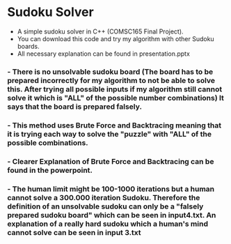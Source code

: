 # Sudoku Solver
- A simple sudoku solver in C++ (COMSC165 Final Project).
- You can download this code and try my algorithm with other Sudoku boards.
- All necessary explanation can be found in presentation.pptx
### - There is no unsolvable sudoku board (The board has to be prepared incorrectly for my algorithm to not be able to solve this. After trying all possible inputs if my algorithm still cannot solve it which is "ALL" of the possible number combinations) It says that the board is prepared falsely. 
### - This method uses Brute Force and Backtracing meaning that it is trying each way to solve the "puzzle" with "ALL" of the possible combinations.
### - Clearer Explanation of Brute Force and Backtracing can be found in the powerpoint.
### - The human limit might be 100-1000 iterations but a human cannot solve a 300.000 iteration Sudoku. Therefore the definition of an unsolvable sudoku can only be a "falsely prepared sudoku board" which can be seen in input4.txt. An explanation of a really hard sudoku which a human's mind cannot solve can be seen in input 3.txt
